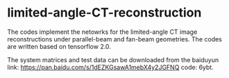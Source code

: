 # limited-angle-CT-reconstruction
The codes implement the netowrks for the limited-angle CT image reconstructions under parallel-beam and fan-beam geometries.
The codes are written based on tensorflow 2.0.

The system matrices and test data can be downloaded from the baiduyun link: https://pan.baidu.com/s/1dEZKGsawA1mebX4y2JGFNQ code: 6ybt.
